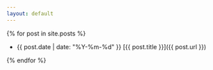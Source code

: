 ```yaml
---
layout: default
---
```



{% for post in site.posts %}

* {{ post.date | date: "%Y-%m-%d" }} [{{ post.title }}]({{ post.url }}) 

{% endfor %}